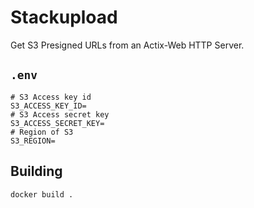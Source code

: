 # Stackupload

Get S3 Presigned URLs from an Actix-Web HTTP Server.

## `.env`

```
# S3 Access key id
S3_ACCESS_KEY_ID=
# S3 Access secret key
S3_ACCESS_SECRET_KEY=
# Region of S3
S3_REGION=
```

## Building

`docker build .`
